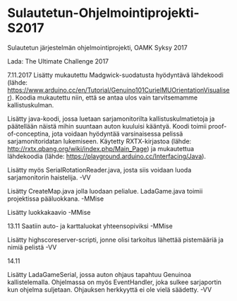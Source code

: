 # Sulautetun-Ohjelmointiprojekti-S2017
Sulautetun järjestelmän ohjelmointiprojekti, OAMK Syksy 2017

Lada: The Ultimate Challenge 2017

7.11.2017
Lisätty mukautettu Madgwick-suodatusta hyödyntävä lähdekoodi (lähde: https://www.arduino.cc/en/Tutorial/Genuino101CurieIMUOrientationVisualiser). Koodia mukautettu niin, että se antaa ulos vain tarvitsemamme kallistuskulman. 

Lisätty java-koodi, jossa luetaan sarjamonitorilta kallistuskulmatietoja ja päätellään näistä mihin suuntaan auton kuuluisi kääntyä. Koodi toimii proof-of-conceptina, jota voidaan hyödyntää varsinaisessa pelissä sarjamonitoridatan lukemiseen. Käytetty RXTX-kirjastoa (lähde: http://rxtx.qbang.org/wiki/index.php/Main_Page) ja mukautettua lähdekoodia (lähde: https://playground.arduino.cc/Interfacing/Java).

Lisätty myös SerialRotationReader.java, josta siis voidaan luoda sarjamonitorin haistelija.
-VV

Lisätty CreateMap.java jolla luodaan pelialue. LadaGame.java toimii projektissa pääluokkana.
-MMise

Lisätty luokkakaavio
-MMise

13.11 
Saatiin auto- ja karttaluokat yhteensopiviksi
-MMise

Lisätty highscoreserver-scripti, jonne olisi tarkoitus lähettää pistemääriä ja nimiä pelistä -VV

14.11

Lisätty LadaGameSerial, jossa auton ohjaus tapahtuu Genuinoa kallistelemalla. Ohjelmassa on myös EventHandler, joka sulkee sarjaportin kun ohjelma suljetaan. Ohjauksen herkkyyttä ei ole vielä säädetty. -VV
